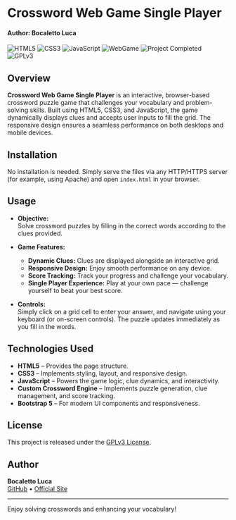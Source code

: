 # Crossword Web Game Single Player
#### Author: Bocaletto Luca

![HTML5](https://img.shields.io/badge/HTML5-E34F26?logo=html5&style=for-the-badge)
![CSS3](https://img.shields.io/badge/CSS3-1572B6?logo=css3&style=for-the-badge)
![JavaScript](https://img.shields.io/badge/JavaScript-F7DF1E?logo=javascript&style=for-the-badge)
![WebGame](https://img.shields.io/badge/WebGame-Crossword-blue?style=for-the-badge)
![Project Completed](https://img.shields.io/badge/Project-Completed-green?style=for-the-badge)
![GPLv3](https://img.shields.io/badge/License-GPLv3-blue?style=for-the-badge)

## Overview

**Crossword Web Game Single Player** is an interactive, browser-based crossword puzzle game that challenges your vocabulary and problem-solving skills. Built using HTML5, CSS3, and JavaScript, the game dynamically displays clues and accepts user inputs to fill the grid. The responsive design ensures a seamless performance on both desktops and mobile devices.

## Installation

No installation is needed. Simply serve the files via any HTTP/HTTPS server (for example, using Apache) and open `index.html` in your browser.

## Usage

- **Objective:**  
  Solve crossword puzzles by filling in the correct words according to the clues provided.
  
- **Game Features:**  
  - **Dynamic Clues:** Clues are displayed alongside an interactive grid.
  - **Responsive Design:** Enjoy smooth performance on any device.
  - **Score Tracking:** Track your progress and challenge your vocabulary.
  - **Single Player Experience:** Play at your own pace — challenge yourself to beat your best score.

- **Controls:**  
  Simply click on a grid cell to enter your answer, and navigate using your keyboard (or on-screen controls). The puzzle updates immediately as you fill in the words.

## Technologies Used

- **HTML5** – Provides the page structure.
- **CSS3** – Implements styling, layout, and responsive design.
- **JavaScript** – Powers the game logic, clue dynamics, and interactivity.
- **Custom Crossword Engine** – Implements puzzle generation, clue management, and score tracking.
- **Bootstrap 5** – For modern UI components and responsiveness.

## License

This project is released under the [GPLv3 License](https://www.gnu.org/licenses/gpl-3.0.en.html).

## Author

**Bocaletto Luca**  
[GitHub](https://bocaletto-luca.github.io) • [Official Site](https://bocalettoluca.altervista.org)

---

Enjoy solving crosswords and enhancing your vocabulary!
